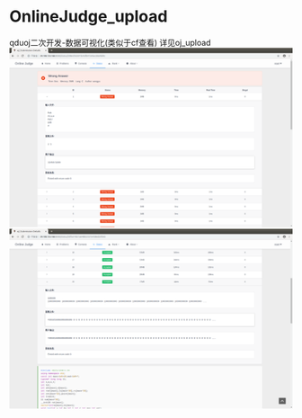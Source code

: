 # OnlineJudge_upload
qduoj二次开发-数据可视化(类似于cf查看)
详见oj_upload
![img1](./pic/pic1.png)
![img2](./pic/pic2.png)
